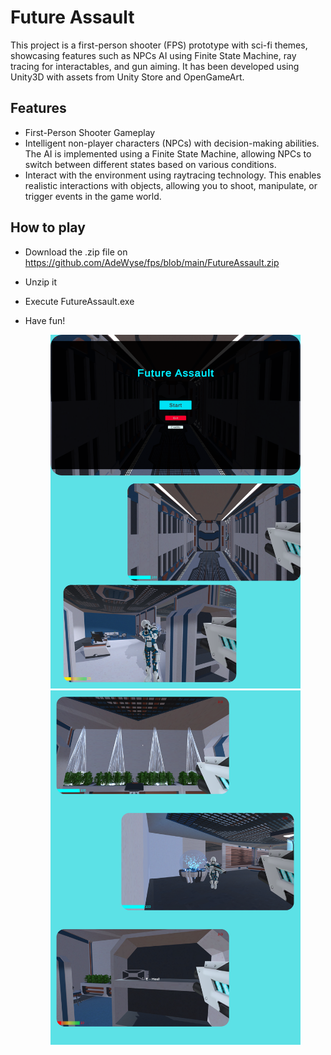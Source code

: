 # Future Assault
This project is a first-person shooter (FPS) prototype with sci-fi themes, showcasing features such as NPCs AI using Finite State Machine, ray tracing for interactables, and  gun aiming. It has been developed using  Unity3D with assets from Unity Store and OpenGameArt.

## Features
- First-Person Shooter Gameplay
- Intelligent non-player characters (NPCs) with decision-making abilities. The AI is implemented using a Finite State Machine, allowing NPCs to switch between different states based on various conditions.
- Interact with the environment using raytracing technology. This enables realistic interactions with objects, allowing you to shoot, manipulate, or trigger events in the game world.

## How to play

- Download the .zip file on https://github.com/AdeWyse/fps/blob/main/FutureAssault.zip
- Unzip it
- Execute FutureAssault.exe
- Have fun!

  <p align="center">
    <img src="https://raw.githubusercontent.com/AdeWyse/fps/main/ImagesVideos/2.png" alt="First Image" width="400" />
    <img src="https://raw.githubusercontent.com/AdeWyse/fps/main/ImagesVideos/1.png" alt="Second Image" width="400" /> 
  </p>

